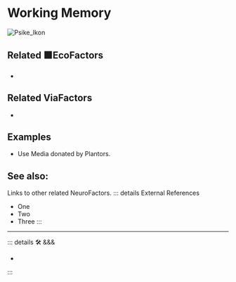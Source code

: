 
# <psike>Working Memory</psike>

![Psike_Ikon](/Psike/Psike_Ikon.png)

## Related 🟩<eko>EcoFactors</eko>

-

## Related <via>ViaFactors</via>

-

## Examples

- Use Media donated by Plantors.

## See also:

Links to other related NeuroFactors.
::: details External References

- One
- Two
- Three
:::

---

<!-- =================================================== -->
<!-- =================================================== -->
<!-- =================================================== -->
<!-- =================================================== -->
<!-- =================================================== -->
::: details 🛠 <dev>&&&</dev>

-

:::
